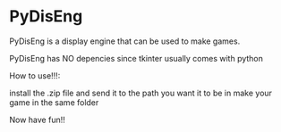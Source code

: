 # PyDisEng
PyDisEng is a display engine that can be used to make games.

PyDisEng has NO depencies since tkinter usually comes with python

How to use!!!:

install the .zip file and send it to the path you want it to be in
make your game in the same folder

Now have fun!!
